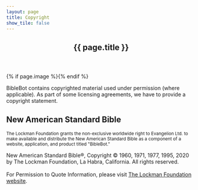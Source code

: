 ```yaml
---
layout: page
title: Copyright
show_tile: false
---
```

    
<!-- Main -->
<div id="main" class="alt">

<!-- One -->
<section id="one">
	<div class="inner">
		<header class="major">
			<h1>{{ page.title }}</h1>
		</header>
		{% if page.image %}<span class="image main"><img src="{{ site.baseurl }}/{{ page.image }}" alt="" /></span>{% endif %}
		<p>BibleBot contains copyrighted material used under permission (where applicable). As part of some licensing agreements, we have to provide a copyright statement.</p>
    <h2>New American Standard Bible</h2>
    <small>The Lockman Foundation grants the non-exclusive worldwide right to Evangelion Ltd. to make available and distribute the New American Standard Bible as a component of a website, application, and product titled "BibleBot."</small>
    <p>New American Standard Bible®, Copyright © 1960, 1971, 1977, 1995, 2020 by The Lockman Foundation, La Habra, California. All rights reserved.<br><br>For Permission to Quote Information, please visit <a href="https://www.lockman.org">The Lockman Foundation website</a>.</p>
	</div>
</section>

</div>
